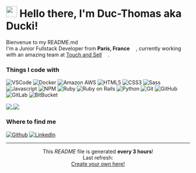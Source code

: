 <h1><img src="https://cultofthepartyparrot.com/flags/hd/franceparrot.gif" width="30"/> Hello there, I'm Duc-Thomas aka Ducki!</h1>


<p>Bienvenue to my README.md<br>I'm a Junior Fullstack Developer from <b>Paris, France</b> <img src="https://image.flaticon.com/icons/svg/197/197560.svg" width="13"/>, currently working with an amazing team at <a href="https://www.touch-sell.com/">Touch and Sell</a> <img src="https://www.touch-sell.com/wp-content/uploads/2020/01/logoTS150.jpg" width="13"/>.</p>
<h3>Things I code with</h3>
<p>
  <img alt="VSCode" src="https://img.shields.io/badge/-VS%20Code-007ACC?style=flat-square&logo=visual-studio-code&logoColor=white" />
  <img alt="Docker" src="https://img.shields.io/badge/-Docker-46a2f1?style=flat-square&logo=docker&logoColor=white" />
  <img alt="Amazon AWS" src="https://img.shields.io/badge/Amazon%20AWS-232F3E?style=flat-square&logo=amazon-aws" />
  <img alt="HTML5" src="https://img.shields.io/badge/-HTML5-E34F26?style=flat-square&logo=html5&logoColor=white" />
  <img alt="CSS3" src="https://img.shields.io/badge/-CSS3-1572B6?style=flat-square&logo=css3" />
  <img alt="Sass" src="https://img.shields.io/badge/-Sass-CC6699?style=flat-square&logo=sass&logoColor=white" />
  <img alt="Javascript" src="https://img.shields.io/badge/-JavaScript-black?style=flat-square&logo=javascript" />
  <img alt="NPM" src="https://img.shields.io/badge/-npm-CB3837?style=flat-square&logo=npm&logoColor=white" />
  <img alt="Ruby" src="https://img.shields.io/badge/-Ruby-#CC342D?logo=ruby&style=flat-square">
  <img alt="Ruby on Rails" src="https://img.shields.io/badge/-RubyonRails-#CC0000?logo=ruby-on-rails&style=flat-square">
  <img alt="Python" src="https://img.shields.io/badge/-Python-3776AB?style=flat-square&logo=python&logoColor=white" />
  <img alt="Git" src="https://img.shields.io/badge/-Git-F05032?style=flat-square&logo=git&logoColor=white" />
  <img alt="GitHub" src="https://img.shields.io/badge/-GitHub-181717?style=flat-square&logo=github" />
  <img alt="GitLab" src="https://img.shields.io/badge/-GitLab-FCA121?style=flat-square&logo=gitlab" />
  <img alt="BitBucket" src="https://img.shields.io/badge/-BitBucket-darkblue?style=flat-square&logo=bitbucket" />  
</p>

<a href="https://github.com/duckiduc">
  <img align="center" src="https://github-readme-stats.vercel.app/api?username=duckiduc&show_icons=true&count_private=true" />
</a>
<a href="https://github.com/duckiduc">
  <img align="center" src="https://github-readme-stats.vercel.app/api/top-langs/?username=duckiduc&layout=compact" />
</a>

<h3>Where to find me</h3>
<p><a href="https://github.com/duckiduc" target="_blank"><img alt="Github" src="https://img.shields.io/badge/GitHub-%2312100E.svg?&style=for-the-badge&logo=Github&logoColor=white" /></a> <a href="https://www.linkedin.com/in/duc-thomas-nguyen" target="_blank"><img alt="LinkedIn" src="https://img.shields.io/badge/linkedin-%230077B5.svg?&style=for-the-badge&logo=linkedin&logoColor=white" /></a></p>

------------
<p align="center">This <i>README</i> file is generated <b>every 3 hours</b>!</br>Last refresh: <br /><a href="https://medium.com/@th.guibert/how-to-create-a-self-updating-readme-md-for-your-github-profile-f8b05744ca91">Create your own here!</a></p>

